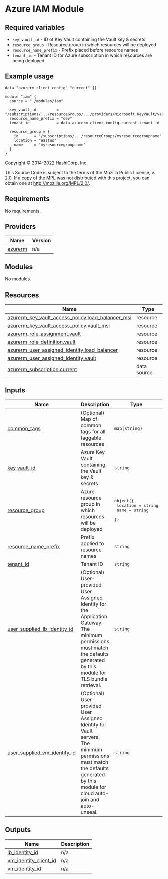 # Azure IAM Module

## Required variables

* `key_vault_id` - ID of Key Vault containing the Vault key & secrets
* `resource_group` - Resource group in which resources will be deployed
* `resource_name_prefix` - Prefix placed before resource names
* `tenant_id` - Tenant ID for Azure subscription in which resources are being deployed

## Example usage

```hcl
data "azurerm_client_config" "current" {}

module "iam" {
  source = "./modules/iam"

  key_vault_id         = "/subscriptions/.../resourceGroups/.../providers/Microsoft.KeyVault/vaults/mykeyvaultname"
  resource_name_prefix = "dev"
  tenant_id            = data.azurerm_client_config.current.tenant_id

  resource_group = {
    id       = "/subscriptions/.../resourceGroups/myresourcegroupname"
    location = "eastus"
    name     = "myresourcegroupname"
  }
}
```

<!-- BEGIN_TF_DOCS -->
Copyright © 2014-2022 HashiCorp, Inc.

This Source Code is subject to the terms of the Mozilla Public License, v. 2.0. If a copy of the MPL was not distributed with this project, you can obtain one at http://mozilla.org/MPL/2.0/.

## Requirements

No requirements.

## Providers

| Name | Version |
|------|---------|
| <a name="provider_azurerm"></a> [azurerm](#provider\_azurerm) | n/a |

## Modules

No modules.

## Resources

| Name | Type |
|------|------|
| [azurerm_key_vault_access_policy.load_balancer_msi](https://registry.terraform.io/providers/hashicorp/azurerm/latest/docs/resources/key_vault_access_policy) | resource |
| [azurerm_key_vault_access_policy.vault_msi](https://registry.terraform.io/providers/hashicorp/azurerm/latest/docs/resources/key_vault_access_policy) | resource |
| [azurerm_role_assignment.vault](https://registry.terraform.io/providers/hashicorp/azurerm/latest/docs/resources/role_assignment) | resource |
| [azurerm_role_definition.vault](https://registry.terraform.io/providers/hashicorp/azurerm/latest/docs/resources/role_definition) | resource |
| [azurerm_user_assigned_identity.load_balancer](https://registry.terraform.io/providers/hashicorp/azurerm/latest/docs/resources/user_assigned_identity) | resource |
| [azurerm_user_assigned_identity.vault](https://registry.terraform.io/providers/hashicorp/azurerm/latest/docs/resources/user_assigned_identity) | resource |
| [azurerm_subscription.current](https://registry.terraform.io/providers/hashicorp/azurerm/latest/docs/data-sources/subscription) | data source |

## Inputs

| Name | Description | Type | Default | Required |
|------|-------------|------|---------|:--------:|
| <a name="input_common_tags"></a> [common\_tags](#input\_common\_tags) | (Optional) Map of common tags for all taggable resources | `map(string)` | `{}` | no |
| <a name="input_key_vault_id"></a> [key\_vault\_id](#input\_key\_vault\_id) | Azure Key Vault containing the Vault key & secrets | `string` | n/a | yes |
| <a name="input_resource_group"></a> [resource\_group](#input\_resource\_group) | Azure resource group in which resources will be deployed | <pre>object({<br>    location = string<br>    name     = string<br>  })</pre> | n/a | yes |
| <a name="input_resource_name_prefix"></a> [resource\_name\_prefix](#input\_resource\_name\_prefix) | Prefix applied to resource names | `string` | n/a | yes |
| <a name="input_tenant_id"></a> [tenant\_id](#input\_tenant\_id) | Tenant ID | `string` | n/a | yes |
| <a name="input_user_supplied_lb_identity_id"></a> [user\_supplied\_lb\_identity\_id](#input\_user\_supplied\_lb\_identity\_id) | (Optional) User-provided User Assigned Identity for the Application Gateway. The minimum permissions must match the defaults generated by this module for TLS bundle retrieval. | `string` | `null` | no |
| <a name="input_user_supplied_vm_identity_id"></a> [user\_supplied\_vm\_identity\_id](#input\_user\_supplied\_vm\_identity\_id) | (Optional) User-provided User Assigned Identity for Vault servers. The minimum permissions must match the defaults generated by this module for cloud auto-join and auto-unseal. | `string` | `null` | no |

## Outputs

| Name | Description |
|------|-------------|
| <a name="output_lb_identity_id"></a> [lb\_identity\_id](#output\_lb\_identity\_id) | n/a |
| <a name="output_vm_identity_client_id"></a> [vm\_identity\_client\_id](#output\_vm\_identity\_client\_id) | n/a |
| <a name="output_vm_identity_id"></a> [vm\_identity\_id](#output\_vm\_identity\_id) | n/a |
<!-- END_TF_DOCS -->